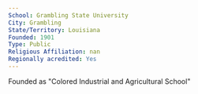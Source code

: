 ```yaml
---
School: Grambling State University
City: Grambling
State/Territory: Louisiana
Founded: 1901
Type: Public
Religious Affiliation: nan
Regionally acredited: Yes
---
```

Founded as "Colored Industrial and Agricultural School"